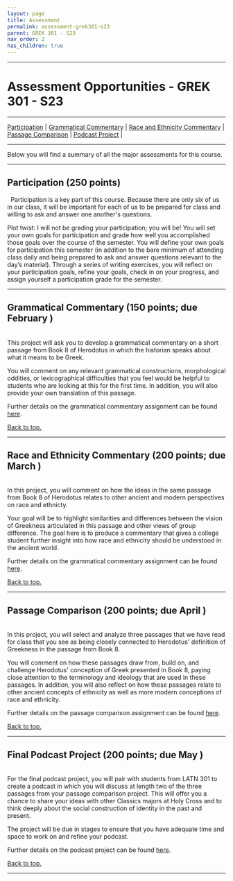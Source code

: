 ```yaml
---
layout: page
title: Assessment
permalink: assessment-grek301-s23
parent: GREK 301 - S23
nav_order: 2
has_children: true
---
```

***

# Assessment Opportunities - GREK 301 - S23

***

[Participation](#participation) \| [Grammatical Commentary](#grammatical-commentary) \| [Race and Ethnicity Commentary](#race-ethnicity-commentary) \| [Passage Comparison](#passage-comparison) \| [Podcast Project](#podcast-project) \|

***

Below you will find a summary of all the major assessments for this course. 

***

## Participation (250 points)
&nbsp;
Participation is a key part of this course. Because there are only six of us in our class, it will be important for each of us to be prepared for class and willing to ask and answer one another's questions.

Plot twist: I will not be grading your participation; you will be! You will set your own goals for participation and grade how well you accomplished those goals over the course of the semester. You will define your own goals for participation this semester (in addition to the bare minimum of attending class daily and being prepared to ask and answer questions relevant to the day’s material). Through a series of writing exercises, you will reflect on your participation goals, refine your goals, check in on your progress, and assign yourself a participation grade for the semester.

***

## Grammatical Commentary (150 points; due February )
&nbsp;  
This project will ask you to develop a grammatical commentary on a short passage from Book 8 of Herodotus in which the historian speaks about what it means to be Greek. 

You will comment on any relevant grammatical constructions, morphological oddities, or lexicographical difficulties that you feel would be helpful to students who are looking at this for the first time. In addition, you will also provide your own translation of this passage.

Further details on the grammatical commentary  assignment can be found [here](link).

[Back to top.](#top)

***

## Race and Ethnicity Commentary (200 points; due March )
&nbsp;  
In this project, you will comment on how the ideas in the same passage from Book 8 of Herodotus relates to other ancient and modern perspectives on race and ethnicty. 

Your goal will be to highlight similarities and differences between the vision of Greekness articulated in this passage and other views of group difference. The goal here is to produce a commentary that gives a college student further insight into how race and ethnicity should be understood in the ancient world. 

Further details on the grammatical commentary  assignment can be found [here](link).

[Back to top.](#top)

***

## Passage Comparison (200 points; due April )
&nbsp;  
In this project, you will select and analyze three passages that we have read for class that you see as being closely connected to Herodotus' definition of Greekness in the passage from Book 8. 

You will comment on how these passages draw from, build on, and challenge Herodotus' conception of Greek presented in Book 8, paying close attention to the terminology and ideology that are used in these passages. In addition, you will also reflect on how these passages relate to other ancient concepts of ethnicity as well as more modern conceptions of race and ethnicity.

Further details on the passage comparison assignment can be found [here](link).

[Back to top.](#top)

***

## Final Podcast Project (200 points; due May )
&nbsp;  
For the final podcast project, you will pair with students from LATN 301 to create a podcast in which you will discuss at length two of the three passages from your passage comparison project. This will offer you a chance to share your ideas with other Classics majors at Holy Cross and to think deeply about the social construction of identity in the past and present.

The project will be due in stages to ensure that you have adequate time and space to work on and refine your podcast.

Further details on the podcast project can be found [here](link).

[Back to top.](#top)

***
